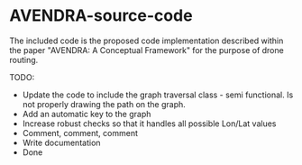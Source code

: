 # AVENDRA-source-code

The included code is the proposed code implementation described within the paper "AVENDRA: A Conceptual Framework" for the purpose of drone routing.


TODO:
- Update the code to include the graph traversal class - semi functional. Is not properly drawing the path on the graph.
- Add an automatic key to the graph
- Increase robust checks so that it handles all possible Lon/Lat values
- Comment, comment, comment
- Write documentation
- Done
